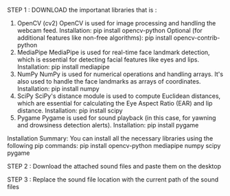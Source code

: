 STEP 1 :
DOWNLOAD the importanat libraries that is :
1. OpenCV (cv2)
OpenCV is used for image processing and handling the webcam feed.
Installation: pip install opencv-python
Optional (for additional features like non-free algorithms): pip install opencv-contrib-python
2. MediaPipe
MediaPipe is used for real-time face landmark detection, which is essential for detecting facial features like eyes and lips.
Installation: pip install mediapipe
3. NumPy
NumPy is used for numerical operations and handling arrays. It's also used to handle the face landmarks as arrays of coordinates.
Installation: pip install numpy
4. SciPy
SciPy's distance module is used to compute Euclidean distances, which are essential for calculating the Eye Aspect Ratio (EAR) and lip distance.
Installation: pip install scipy
5. Pygame
Pygame is used for sound playback (in this case, for yawning and drowsiness detection alerts).
Installation: pip install pygame

Installation Summary:
You can install all the necessary libraries using the following pip commands: pip install opencv-python mediapipe numpy scipy pygame

STEP 2 :
Download the attached sound files and paste them on the desktop

STEP 3 :
Replace the sound file location with the current path of the sound files
